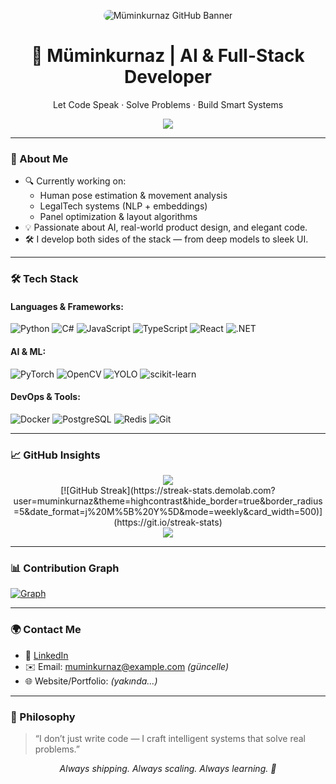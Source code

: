 <!-- 📌 Banner -->
<p align="center">
  <img src="https://raw.githubusercontent.com/muminkurnaz/muminkurnaz/main/banner.png" alt="Müminkurnaz GitHub Banner" style="border-radius: 12px;" />
</p>

<h1 align="center">🧠 Müminkurnaz | AI & Full-Stack Developer</h1>
<p align="center">Let Code Speak · Solve Problems · Build Smart Systems</p>

<p align="center">
  <img src="https://readme-typing-svg.demolab.com?font=Fira+Code&size=22&pause=1000&color=58A6FF&center=true&vCenter=true&width=600&lines=Turning+ideas+into+AI-powered+products;Building+smart%2C+scalable+systems;Full-stack+flows+%7C+ML+pipelines+%7C+Edge+AI+apps;Always+learning%2C+always+building." />
</p>

---

### 🧠 About Me

- 🔍 Currently working on:
  - Human pose estimation & movement analysis
  - LegalTech systems (NLP + embeddings)
  - Panel optimization & layout algorithms
- 💡 Passionate about AI, real-world product design, and elegant code.
- 🛠 I develop both sides of the stack — from deep models to sleek UI.

---

### 🛠 Tech Stack

#### Languages & Frameworks:
![Python](https://img.shields.io/badge/-Python-181717?style=flat&logo=python)
![C#](https://img.shields.io/badge/-C%23-239120?style=flat&logo=c-sharp)
![JavaScript](https://img.shields.io/badge/-JavaScript-000?style=flat&logo=javascript)
![TypeScript](https://img.shields.io/badge/-TypeScript-3178C6?style=flat&logo=typescript)
![React](https://img.shields.io/badge/-React-20232A?style=flat&logo=react)
![.NET](https://img.shields.io/badge/-.NET-512BD4?style=flat&logo=dotnet)

#### AI & ML:
![PyTorch](https://img.shields.io/badge/-PyTorch-EE4C2C?style=flat&logo=pytorch)
![OpenCV](https://img.shields.io/badge/-OpenCV-5C3EE8?style=flat&logo=opencv)
![YOLO](https://img.shields.io/badge/-YOLOv8-000?style=flat&logo=darkreader)
![scikit-learn](https://img.shields.io/badge/-Scikit_Learn-F7931E?style=flat&logo=scikit-learn)

#### DevOps & Tools:
![Docker](https://img.shields.io/badge/-Docker-2496ED?style=flat&logo=docker)
![PostgreSQL](https://img.shields.io/badge/-PostgreSQL-336791?style=flat&logo=postgresql)
![Redis](https://img.shields.io/badge/-Redis-DC382D?style=flat&logo=redis)
![Git](https://img.shields.io/badge/-Git-F05032?style=flat&logo=git)

---

### 📈 GitHub Insights

<p align="center">
  <img src="https://github-readme-stats.vercel.app/api?username=muminkurnaz&show_icons=true&theme=github_dark&include_all_commits=true&hide_border=true" />
  <br/>
  [![GitHub Streak](https://streak-stats.demolab.com?user=muminkurnaz&theme=highcontrast&hide_border=true&border_radius=5&date_format=j%20M%5B%20Y%5D&mode=weekly&card_width=500)](https://git.io/streak-stats)
  <br/>
  <img src="https://github-readme-stats.vercel.app/api/top-langs/?username=muminkurnaz&layout=compact&theme=github_dark&hide_border=true" />
</p>

---

### 📊 Contribution Graph

[![Graph](https://github-readme-activity-graph.cyclic.app/graph?username=muminkurnaz&theme=github-compact)](https://github.com/Ashutosh00710/github-readme-activity-graph)

---

### 🌍 Contact Me

- 💼 [LinkedIn](https://linkedin.com/in/muminkurnaz)
- ✉️ Email: muminkurnaz@example.com *(güncelle)*
- 🌐 Website/Portfolio: *(yakında...)*

---

### 🧠 Philosophy

> “I don’t just write code — I craft intelligent systems that solve real problems.”

<p align="center"><em>Always shipping. Always scaling. Always learning. 🚀</em></p>
